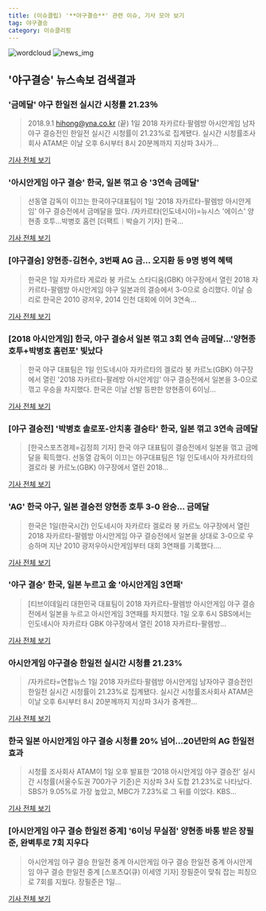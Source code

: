 ```yaml
---
title: (이슈클립) '**야구결승**' 관련 이슈, 기사 모아 보기
tag: 야구결승
category: 이슈클리핑
---
```

![wordcloud](https://s3.ap-northeast-2.amazonaws.com/lyrics101-wordcloud/2018-09-01-1535804890.png)
![news_img](https://user-images.githubusercontent.com/42597476/44507050-1206f400-a6e4-11e8-8d98-7ffbfebb353f.png)
## **'**야구결승**'** 뉴스속보 검색결과
### '금메달' 야구 한일전 실시간 시청률 21.23％

>2018.9.1 hihong@yna.co.kr (끝) 1일 2018 자카르타·팔렘방 아시안게임 남자야구 결승전인 한일전 실시간 시청률이 21.23%로 집계됐다. 실시간 시청률조사회사 ATAM은 이날 오후 6시부터 8시 20분께까지 지상파 3사가...

<a href="http://app.yonhapnews.co.kr/YNA/Basic/SNS/r.aspx?c=AKR20180901058000005&did=1195m" target="_blank">기사 전체 보기</a>

### '아시안게임 야구 결승' 한국, 일본 꺾고 승 '3연속 금메달'

>선동열 감독이 이끄는 한국야구대표팀이 1일 '2018 자카르타-팔렘방 아시안게임' 야구 결승전에서 금메달을 땄다. /자카르타(인도네시아)=뉴시스 '에이스' 양현종 호투…박병호 홈런 [더팩트｜박슬기 기자] 한국...

<a href="http://news.tf.co.kr/read/baseball/1732184.htm" target="_blank">기사 전체 보기</a>

### [**야구결승**] 양현종-김현수, 3번째 AG 금… 오지환 등 9명 병역 혜택

>한국은 1일 자카르타 게로라 붕 카르노 스타디움(GBK) 야구장에서 열린 2018 자카르타-팔렘방 아시안게임 야구 일본과의 결승에서 3-0으로 승리했다. 이날 승리로 한국은 2010 광저우, 2014 인천 대회에 이어 3연속...

<a href="http://sports.hankooki.com/lpage/baseball/201809/sp2018090121003257360.htm" target="_blank">기사 전체 보기</a>

### [2018 아시안게임] 한국, 야구 결승서 일본 꺾고 3회 연속 금메달…'양현종 호투+박병호 홈런포' 빛났다

>한국 야구 대표팀은 1일 인도네시아 자카르타의 겔로라 붕 카르노(GBK) 야구장에서 열린 '2018 자카르타-팔레방 아시안게임' 야구 결승전에서 일본을 3-0으로 꺾고 우승을 차지했다. 한국은 이날 선발 등판한 양현종이 6이닝...

<a href="http://www.etoday.co.kr/news/section/newsview.php?idxno=1658845" target="_blank">기사 전체 보기</a>

### [야구 결승전] '박병호 솔로포-안치홍 결승타' 한국, 일본 꺾고 3연속 금메달

>[한국스포츠경제=김정희 기자] 한국 야구 대표팀이 결승전에서 일본을 꺾고 금메달을 획득했다. 선동열 감독이 이끄는 야구대표팀은 1일 인도네시아 자카르타의 겔로라 붕 카르노(GBK) 야구장에서 열린 2018...

<a href="http://www.sporbiz.co.kr/news/articleView.html?idxno=268225" target="_blank">기사 전체 보기</a>

### 'AG' 한국 야구, 일본 결승전 양현종 호투 3-0 완승… 금메달

>한국은 1일(한국시간) 인도네시아 자카르타 겔로라 붕 카르노 야구장에서 열린 2018 자카르타-팔렘방 아시안게임 야구 결승전에서 일본을 상대로 3-0으로 우승하며 지난 2010 광저우아시안게임부터 대회 3연패를 기록했다....

<a href="http://www.sisafocus.co.kr/news/articleView.html?idxno=191276" target="_blank">기사 전체 보기</a>

### '야구 결승' 한국, 일본 누르고 金 '아시안게임 3연패'

>[티브이데일리 대한민국 대표팀이 2018 자카르타-팔렘방 아시안게임 야구 결승전에서 일본을 누르고 아시안게임 3연패를 차지했다. 1일 오후 6시 SBS에서는 인도네시아 자카르타 GBK 야구장에서 열린 2018 자카르타-팔렘방...

<a href="http://tvdaily.asiae.co.kr/read.php3?aid=15358014251391024002" target="_blank">기사 전체 보기</a>

### 아시안게임 **야구결승** 한일전 실시간 시청률 21.23%

>/자카르타=연합뉴스 1일 2018 자카르타·팔렘방 아시안게임 남자야구 결승전인 한일전 실시간 시청률이 21.23%로 집계됐다. 실시간 시청률조사회사 ATAM은 이날 오후 6시부터 8시 20분께까지 지상파 3사가 중계한...

<a href="http://www.kyeongin.com/main/view.php?key=20180901010000100" target="_blank">기사 전체 보기</a>

### 한국 일본 아시안게임 야구 결승 시청률 20% 넘어...20년만의 AG 한일전 효과

>시청률 조사회사 ATAM이 1일 오후 발표한 ‘2018 아시안게임 야구 결승전’ 실시간 시청률(서울수도권 700가구 기준)은 지상파 3사 도합 21.23%로 나타났다. SBS가 9.05%로 가장 높았고, MBC가 7.23%로 그 뒤를 이었다. KBS...

<a href="http://www.kookje.co.kr/news2011/asp/newsbody.asp?code=0600&key=20180901.99099000102" target="_blank">기사 전체 보기</a>

### [아시안게임 야구 결승 한일전 중계] '6이닝 무실점' 양현종 바통 받은 장필준, 완벽투로 7회 지우다

>아시안게임 야구 결승 한일전 중계 아시안게임 야구 결승 한일전 중계 아시안게임 야구 결승 한일전 중계 [스포츠Q(큐) 이세영 기자] 장필준이 맞춰 잡는 피칭으로 7회를 지웠다. 장필준은 1일...

<a href="http://www.sportsq.co.kr/news/articleView.html?idxno=301033" target="_blank">기사 전체 보기</a>


